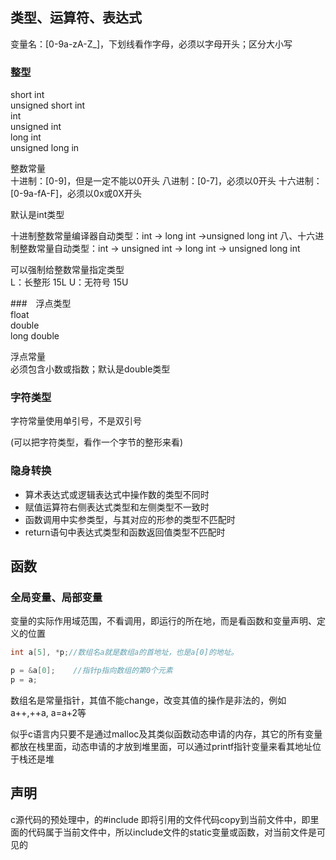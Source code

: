 ## 类型、运算符、表达式

变量名：[0-9a-zA-Z_]，下划线看作字母，必须以字母开头；区分大小写


### 整型  
short int  
unsigned short int  
int  
unsigned int  
long int  
unsigned long in

整数常量  
十进制：[0-9]，但是一定不能以0开头
八进制：[0-7]，必须以0开头
十六进制：[0-9a-fA-F]，必须以0x或0X开头

默认是int类型

十进制整数常量编译器自动类型：int -> long int ->unsigned long int
八、十六进制整数常量自动类型：int -> unsigned int -> long int -> unsigned long int

可以强制给整数常量指定类型  
L：长整形  15L
U：无符号  15U

###　浮点类型  
float  
double  
long double  

浮点常量  
必须包含小数或指数；默认是double类型

### 字符类型

字符常量使用单引号，不是双引号

(可以把字符类型，看作一个字节的整形来看)

### 隐身转换
- 算术表达式或逻辑表达式中操作数的类型不同时
- 赋值运算符右侧表达式类型和左侧类型不一致时
- 函数调用中实参类型，与其对应的形参的类型不匹配时
- return语句中表达式类型和函数返回值类型不匹配时

## 函数

### 全局变量、局部变量

变量的实际作用域范围，不看调用，即运行的所在地，而是看函数和变量声明、定义的位置

```c
int a[5], *p;//数组名a就是数组a的首地址，也是a[0]的地址。

p = &a[0];    //指针p指向数组的第0个元素
p = a;
```
数组名是常量指针，其值不能change，改变其值的操作是非法的，例如 a++,++a, a=a+2等

似乎c语言内只要不是通过malloc及其类似函数动态申请的内存，其它的所有变量都放在栈里面，动态申请的才放到堆里面，可以通过printf指针变量来看其地址位于栈还是堆

## 声明

c源代码的预处理中，的#include 即将引用的文件代码copy到当前文件中，即里面的代码属于当前文件中，所以include文件的static变量或函数，对当前文件是可见的



